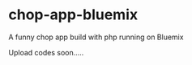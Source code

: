 chop-app-bluemix
================

A funny chop app build with php running on Bluemix


Upload codes soon.....

